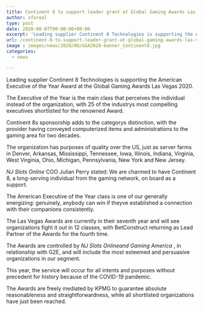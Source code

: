 ```yaml
---
title: Continent 8 to support leader grant at Global Gaming Awards Las Vegas 2020
author: xforeal 
type: post
date: 2020-08-07T00:00:00+00:00
excerpt: 'Leading supplier Continent 8 Technologies is supporting the American Executive of the Year Award at the Global Gaming Awards Las Vegas 2020 '
url: /continent-8-to-support-leader-grant-at-global-gaming-awards-las-vegas-2020/
image : images/news/2020/08/GGA2020-banner_Continent8.jpg
categories:
  - news

---
```

Leading supplier Continent 8 Technologies is supporting the American Executive of the Year Award at the Global Gaming Awards Las Vegas 2020. 

The Executive of the Year is the main class that perceives the individual instead of the organization, with 25 of the industrys most compelling executives shortlisted for the renowned Award. 

Continent 8s sponsorship adds to the categorys distinction, with the provider having conveyed computerized items and administrations to the gaming area for two decades. 

The organization has purposes of quality over the US, just as server farms in Denver, Arkansas, Mississippi, Tennessee, Iowa, Illinois, Indiana, Virginia, West Virginia, Ohio, Michigan, Pennsylvania, New York and New Jersey. 

_NJ Slots Online_ COO Julian Perry stated: We are charmed to have Continent 8, a long-serving individual from the gaming network, on board as a support. 

The American Executive of the Year class is one of our generally energizing: genuinely, anybody can win if theyve established a connection with their companions consistently. 

The Las Vegas Awards are currently in their seventh year and will see organizations fight it out in 12 classes, with BetConstruct returning as Lead Partner of the Awards for the fourth time. 

The Awards are controlled by _NJ Slots Onlineand Gaming America_ , in relationship with G2E, and will include the most esteemed and persuasive organizations in our segment. 

This year, the service will occur for all intents and purposes without precedent for history because of the COVID-19 pandemic. 

The Awards are freely mediated by KPMG to guarantee absolute reasonableness and straightforwardness, while all shortlisted organizations have just been reached.